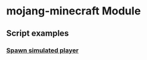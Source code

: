 # mojang-minecraft Module

## Script examples

### [Spawn simulated player](/scripts/spawn-simulated-player)